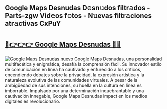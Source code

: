 ## Google Maps Desnudas D𝚎sn𝚞dos filtr𝚊dos - Parts-zgw Vid𝚎os f𝚘tos - N𝚞evas filtr𝚊ciones atr𝚊ctivas CxPuY

# <h2><a href="http://mbb1c4.tromn.icu/?c=Google+Maps+Desnudas">🔗👉👉👉 Google Maps Desnudas 🔗🔗</a></h2>

[![Google Maps Desnudas nuevo](https://i.imgur.com/pEAQMta.gif)](http://mbb1c4.tromn.icu/?c=Google+Maps+Desnudas)
Google Maps Desnudas, una personalidad multifacética y enigmática, desafía la comprensión fácil. Su innovador estilo de comunicación en línea ha cautivado y enfurecido a los críticos, encendiendo debates sobre la privacidad, la expresión artística y la naturaleza evolutiva de las comunidades virtuales. A pesar de la ambigüedad de sus intenciones, su huella en la cultura en línea es imborrable. Impulsado por una determinación inquebrantable y una cautivación innegable, Google Maps Desnudas impact en los medios digitales es revolucionario.
